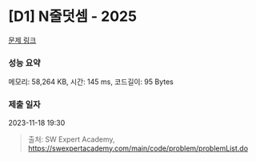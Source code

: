 # [D1] N줄덧셈 - 2025 

[문제 링크](https://swexpertacademy.com/main/code/problem/problemDetail.do?contestProbId=AV5QFZtaAscDFAUq) 

### 성능 요약

메모리: 58,264 KB, 시간: 145 ms, 코드길이: 95 Bytes

### 제출 일자

2023-11-18 19:30



> 출처: SW Expert Academy, https://swexpertacademy.com/main/code/problem/problemList.do